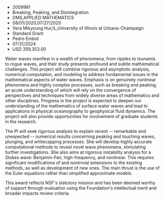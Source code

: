
* 2009981
* Breaking, Peaking, and Disintegration
* DMS,APPLIED MATHEMATICS
* 08/01/2020,07/27/2020
* Vera Mikyoung Hur,IL,University of Illinois at Urbana-Champaign
* Standard Grant
* Pedro Embid
* 07/31/2024
* USD 359,353.00

Water waves manifest in a wealth of phenomena, from ripples to tsunamis to rogue
waves, and their study presents profound and subtle mathematical challenges.
This project will combine rigorous and asymptotic analysis, numerical
computation, and modeling to address fundamental issues in the mathematical
aspects of water waves. Emphasis is on genuinely nonlinear phenomena and highly
complex processes, such as breaking and peaking, an acute understanding of which
will rely on the convergence of perspectives and techniques from widely diverse
areas of mathematics and other disciplines. Progress in the project is expected
to deepen our understanding of the mathematics of surface water waves and lead
to applications in physical oceanography to geophysical fluid dynamics. The
project will also provide opportunities for involvement of graduate students in
the research.

The PI will seek rigorous analysis to explain recent -- remarkable and
unexpected -- numerical results concerning peaking and touching waves, plunging,
and whitecapping processes. She will develop highly accurate computational
methods to reveal novel wave phenomena, stimulating further investigations. She
also aims at rigorous instability analysis for a Stokes wave: Benjamin-Feir,
high-frequency, and nonlinear. This requires significant modifications of and
nontrivial extensions to the existing methods, as well as development of new
ones. The main thrust is the use of the Euler equations rather than simplified
approximate models.

This award reflects NSF's statutory mission and has been deemed worthy of
support through evaluation using the Foundation's intellectual merit and broader
impacts review criteria.
